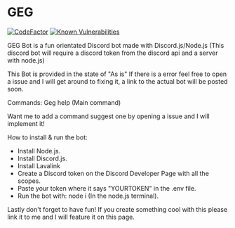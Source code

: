 # GEG
[![CodeFactor](https://www.codefactor.io/repository/github/gregor-davies/geg/badge)](https://www.codefactor.io/repository/github/gregor-davies/geg) 
[![Known Vulnerabilities](https://snyk.io/test/github/{username}/{repo}/badge.svg)](https://snyk.io/test/github/{username}/{repo})



GEG Bot is a fun orientated Discord bot made with Discord.js/Node.js (This discord bot will require a discord token from the discord api and a server with node.js)

This Bot is provided in the state of "As is" If there is a error feel free to open a issue and I will get around to fixing it, a link to the actual bot will be posted soon.

Commands:
Geg help (Main command)

Want me to add a command suggest one by opening a issue and I will implement it!

How to install & run the bot:
- Install Node.js.
- Install Discord.js.
- Install Lavalink
- Create a Discord token on the Discord Developer Page with all the scopes.
- Paste your token where it says "YOURTOKEN" in the .env file.
- Run the bot with: node i (In the node.js terminal).

Lastly don't forget to have fun! If you create something cool with this please link it to me and I will feature it on this page.
